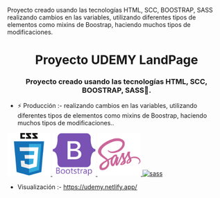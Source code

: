 Proyecto creado usando las tecnologías HTML, SCC, BOOSTRAP, SASS realizando cambios en las variables, utilizando diferentes tipos de elementos como mixins de Boostrap, haciendo muchos tipos de modificaciones.


<h1 align="center">Proyecto UDEMY LandPage</h1>
<h3 align="center">Proyecto creado usando las tecnologías HTML, SCC, BOOSTRAP, SASS🌟.</h3>

- ⚡ Producción :- realizando cambios en las variables, utilizando diferentes tipos de elementos como mixins de Boostrap, haciendo muchos tipos de modificaciones..

<a href="https://www.w3schools.com/css/" target="_blank"
    rel="noreferrer"> <img src="https://raw.githubusercontent.com/devicons/devicon/master/icons/css3/css3-original-wordmark.svg" alt="css3"
      width="100" height="100" /> </a>
<a href="https://getbootstrap.com" target="_blank" rel="noreferrer">
    <img src="https://raw.githubusercontent.com/devicons/devicon/master/icons/bootstrap/bootstrap-plain-wordmark.svg"
      alt="bootstrap" width="100" height="100" /> </a> 
<a href="https://sass-lang.com" target="_blank" rel="noreferrer"> <img
      src="https://raw.githubusercontent.com/devicons/devicon/master/icons/sass/sass-original.svg" alt="sass" width="100"
      height="100" /> </a>
<a href="https://gulpjs.com/" target="_blank" rel="noreferrer"> <img
      src="https://camo.githubusercontent.com/eb23bffe58240e82aab04949ff21c8922ebda2f6612cc4cdb3ca537ddd04701b/68747470733a2f2f6769746c61622e636f6d2f6e6764616e6774752f67756c702d636f6d6d756e6974792d6c6f676f2f2d2f7261772f6d61696e2f6c6f676f2e706e67" alt="sass" width="100"
      height="100" /> </a>      

-  Visualización :-
<a href="https://udemy.netlify.app/" target="_blank"
    rel="noreferrer">https://udemy.netlify.app/</a>
